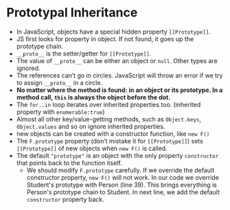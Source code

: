 # Prototypal Inheritance 
- In JavaScript, objects have a special hidden property `[[Prototype]]`.
 - JS first looks for property in object. If not found, it goes up the prototype chain.
 - `__proto__` is the setter/getter for `[[Prototype]]`.
 - The value of  `__proto__`  can be either an object or  `null`. Other types are ignored.
 - The references can’t go in circles. JavaScript will throw an error if we try to assign  `__proto__`  in a circle.
 - **No matter where the method is found: in an object or its prototype. In a method call,  `this`  is always the object before the dot.**
 - The `for..in` loop iterates over inherited properties too. (inherited property with `enumerable:true`)
 - Almost all other key/value-getting methods, such as `Object.keys`, `Object.values` and so on ignore inherited properties.
 - new objects can be created with a constructor function, like `new F()`
 - The  `F.prototype`  property (don’t mistake it for  `[[Prototype]]`) sets  `[[Prototype]]`  of new objects when  `new F()`  is called.
 - The default `"prototype"` is an object with the only property `constructor` that points back to the function itself. 
	 - We should modify `F.prototype` carefully. If we override the default constructor property, `new F()` will not work. In our code we override Student's prototype with Person (line 39). This brings everything is Person's prototype chain to Student. In next line, we add the default `constructor` property back.  